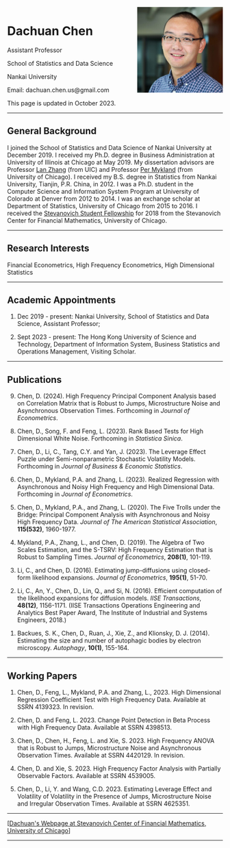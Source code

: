   <html>
   <body>
              <img src = "DachuanChen.jpg" alt = "Test Image" width = "200" height = "200" align="right"/>
      	      <h1>Dachuan Chen</h1>
      	      <p>Assistant Professor</p>
	      <p>School of Statistics and Data Science</p>
              <p>Nankai University</p>
              <p>Email: dachuan.chen.us@gmail.com</p>
              <p></p><p></p>
              <p>This page is updated in October 2023.</p>
   <hr>
   <h2>General Background</h2>
   I joined the School of Statistics and Data Science of Nankai University at December 2019. I received my Ph.D. degree in Business Administration at University of Illinois at Chicago at May 2019. My dissertation advisors are Professor <a href = "https://business.uic.edu/profiles/lan-zhang/" target = "_blank">Lan Zhang</a> (from UIC) and Professor <a href = "http://galton.uchicago.edu/~mykland/" target = "_blank">Per Mykland</a> (from University of Chicago). I received my B.S. degree in Statistics from Nankai University, Tianjin, P.R. China, in 2012. I was a Ph.D. student in the Computer Science and Information System Program at University of Colorado at Denver from 2012 to 2014. I was an exchange scholar at Department of Statistics, University of Chicago from 2015 to 2016. I received the <a href = "https://stevanovichcenter.uchicago.edu/stevanovich-fellowship-awardees/" target = "_blank">Stevanovich Student Fellowship</a> for 2018 from the Stevanovich Center for Financial Mathematics, University of Chicago.
   <hr>
              <h2>Research Interests</h2>
              Financial Econometrics, High Frequency Econometrics, High Dimensional Statistics
   <hr>
              <h2>Academic Appointments</h2>
      	      <ol>
		      <li><p>Dec 2019 - present: Nankai University, School of Statistics and Data Science, Assistant Professor;</p></li>
                      <li><p>Sept 2023 - present: The Hong Kong University of Science and Technology, Department of Information System, Business Statistics and Operations Management, Visiting Scholar.</p></li>
              </ol>            
   <hr>
              <h2>Publications</h2>
      	      <ol reversed>
		      <li><p>Chen, D. (2024). <a>High Frequency Principal Component Analysis based on Correlation Matrix that is Robust to Jumps, Microstructure Noise and Asynchronous Observation Times.</a> Forthcoming in <i>Journal of Econometrics</i>.</p></li>
		      <li><p>Chen, D., Song, F. and Feng, L. (2023). <a>Rank Based Tests for High Dimensional White Noise.</a> Forthcoming in <i>Statistica Sinica</i>.</p></li>
                      <li><p>Chen, D., Li, C., Tang, C.Y. and Yan, J. (2023). <a>The Leverage Effect Puzzle under Semi-nonparametric Stochastic Volatility Models.</a> Forthcoming in <i>Journal of Business & Economic Statistics</i>.</p></li>
		      <li><p>Chen, D., Mykland, P.A. and Zhang, L. (2023). <a>Realized Regression with Asynchronous and Noisy High Frequency and High Dimensional Data</a>. Forthcoming in <i>Journal of Econometrics</i>.</p></li>
		      <li><p>Chen, D., Mykland, P.A., and Zhang, L. (2020). <a>The Five Trolls under the Bridge: Principal Component Analysis with Asynchronous and Noisy High Frequency Data</a>. <i>Journal of The American Statistical Association</i>, <b>115(532)</b>, 1960-1977. </p></li>
                      <li><p>Mykland, P.A., Zhang, L., and Chen, D. (2019). <a>The Algebra of Two Scales Estimation, and the S-TSRV: High Frequency Estimation that is Robust to Sampling Times</a>. <i>Journal of Econometrics</i>, <b>208(1)</b>, 101-119. </p></li>
                      <li><p>Li, C., and Chen, D. (2016). <a>Estimating jump-diffusions using closed-form likelihood expansions</a>. <i>Journal of Econometrics</i>, <b>195(1)</b>, 51-70.</p></li>
                      <li><p>Li, C., An, Y., Chen, D., Lin, Q., and Si, N. (2016). <a>Efficient computation of the likelihood expansions for diffusion models</a>. <i>IISE Transactions</i>, <b>48(12)</b>, 1156-1171. (IISE Transactions Operations Engineering and Analytics Best Paper Award, The Institute of
Industrial and Systems Engineers, 2018.)</p></li>
                      <li><p>Backues, S. K., Chen, D., Ruan, J., Xie, Z., and Klionsky, D. J. (2014). <a>Estimating the size and number of autophagic bodies by electron microscopy</a>. <i>Autophagy</i>, <b>10(1)</b>, 155-164.</p></li>
              </ol>            
   <hr>
              <h2>Working Papers</h2>
      	      <ol>
		      <li><p>Chen, D., Feng, L., Mykland, P.A. and Zhang, L., 2023. <a>High Dimensional Regression Coefficient Test with High Frequency Data. Available at SSRN 4139323.</a> In revision.</p></li>
		      <li><p>Chen, D. and Feng, L. 2023. <a>Change Point Detection in Beta Process with High Frequency Data.</a> Available at SSRN 4398513.</p></li>
		      <li><p>Chen, D., Chen, H., Feng, L. and Xie, S. 2023. <a>High Frequency ANOVA that is Robust to Jumps, Microstructure Noise and Asynchronous Observation Times. Available at SSRN 4420129.</a> In revision.</p></li>
		      <li><p>Chen, D. and Xie, S. 2023. <a>High Frequency Factor Analysis with Partially Observable Factors.</a> Available at SSRN 4539005.</p></li>
		      <li><p>Chen, D., Li, Y. and Wang, C.D. 2023. <a>Estimating Leverage Effect and Volatility of Volatility in the Presence of Jumps, Microstructure Noise and Irregular Observation Times.</a> Available at SSRN 4625351.</p></li>
              </ol>        
   <hr>
               <p>[<a href = "https://stevanovichcenter.uchicago.edu/stevanovich-fellowship-awardees/dachuan-chen/" target = "_blank">Dachuan's Webpage at Stevanovich Center of Financial Mathematics, University of Chicago</a>]</p>        
   <hr>
</body>
</html>
